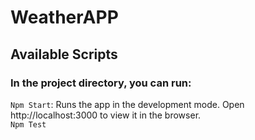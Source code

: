 # WeatherAPP
## Available Scripts
### In the project directory, you can run:
`Npm Start`: Runs the app in the development mode.
Open http://localhost:3000 to view it in the browser.<br>
`Npm Test`
